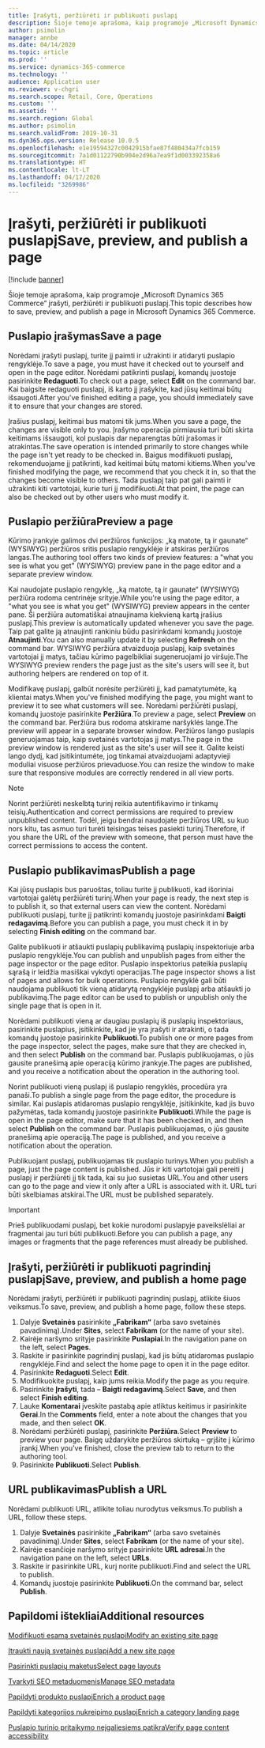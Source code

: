 ```yaml
---
title: Įrašyti, peržiūrėti ir publikuoti puslapį
description: Šioje temoje aprašoma, kaip programoje „Microsoft Dynamics 365 Commerce“ įrašyti, peržiūrėti ir publikuoti puslapį.
author: psimolin
manager: annbe
ms.date: 04/14/2020
ms.topic: article
ms.prod: ''
ms.service: dynamics-365-commerce
ms.technology: ''
audience: Application user
ms.reviewer: v-chgri
ms.search.scope: Retail, Core, Operations
ms.custom: ''
ms.assetid: ''
ms.search.region: Global
ms.author: psimolin
ms.search.validFrom: 2019-10-31
ms.dyn365.ops.version: Release 10.0.5
ms.openlocfilehash: e1e19594327c0042915bfae87f480434a7fcb159
ms.sourcegitcommit: 7a1d01122790b904e2d96a7ea9f1d003392358a6
ms.translationtype: HT
ms.contentlocale: lt-LT
ms.lasthandoff: 04/17/2020
ms.locfileid: "3269986"
---
```

# <a name="save-preview-and-publish-a-page"></a><span data-ttu-id="adf9f-103">Įrašyti, peržiūrėti ir publikuoti puslapį</span><span class="sxs-lookup"><span data-stu-id="adf9f-103">Save, preview, and publish a page</span></span>

[!include [banner](includes/banner.md)]

<span data-ttu-id="adf9f-104">Šioje temoje aprašoma, kaip programoje „Microsoft Dynamics 365 Commerce“ įrašyti, peržiūrėti ir publikuoti puslapį.</span><span class="sxs-lookup"><span data-stu-id="adf9f-104">This topic describes how to save, preview, and publish a page in Microsoft Dynamics 365 Commerce.</span></span>

## <a name="save-a-page"></a><span data-ttu-id="adf9f-105">Puslapio įrašymas</span><span class="sxs-lookup"><span data-stu-id="adf9f-105">Save a page</span></span>

<span data-ttu-id="adf9f-106">Norėdami įrašyti puslapį, turite jį paimti ir užrakinti ir atidaryti puslapio rengyklėje.</span><span class="sxs-lookup"><span data-stu-id="adf9f-106">To save a page, you must have it checked out to yourself and open in the page editor.</span></span> <span data-ttu-id="adf9f-107">Norėdami patikrinti puslapį, komandų juostoje pasirinkite **Redaguoti**.</span><span class="sxs-lookup"><span data-stu-id="adf9f-107">To check out a page, select **Edit** on the command bar.</span></span> <span data-ttu-id="adf9f-108">Kai baigsite redaguoti puslapį, iš karto jį įrašykite, kad jūsų keitimai būtų išsaugoti.</span><span class="sxs-lookup"><span data-stu-id="adf9f-108">After you've finished editing a page, you should immediately save it to ensure that your changes are stored.</span></span>

<span data-ttu-id="adf9f-109">Įrašius puslapį, keitimai bus matomi tik jums.</span><span class="sxs-lookup"><span data-stu-id="adf9f-109">When you save a page, the changes are visible only to you.</span></span> <span data-ttu-id="adf9f-110">Įrašymo operacija pirmiausia turi būti skirta keitimams išsaugoti, kol puslapis dar neparengtas būti įrašomas ir atrakintas.</span><span class="sxs-lookup"><span data-stu-id="adf9f-110">The save operation is intended primarily to store changes while the page isn't yet ready to be checked in.</span></span> <span data-ttu-id="adf9f-111">Baigus modifikuoti puslapį, rekomenduojame jį patikrinti, kad keitimai būtų matomi kitiems.</span><span class="sxs-lookup"><span data-stu-id="adf9f-111">When you've finished modifying the page, we recommend that you check it in, so that the changes become visible to others.</span></span> <span data-ttu-id="adf9f-112">Tada puslapį taip pat gali paimti ir užrakinti kiti vartotojai, kurie turi jį modifikuoti.</span><span class="sxs-lookup"><span data-stu-id="adf9f-112">At that point, the page can also be checked out by other users who must modify it.</span></span>

## <a name="preview-a-page"></a><span data-ttu-id="adf9f-113">Puslapio peržiūra</span><span class="sxs-lookup"><span data-stu-id="adf9f-113">Preview a page</span></span>

<span data-ttu-id="adf9f-114">Kūrimo įrankyje galimos dvi peržiūros funkcijos: „ką matote, tą ir gaunate“ (WYSIWYG) peržiūros sritis puslapio rengyklėje ir atskiras peržiūros langas.</span><span class="sxs-lookup"><span data-stu-id="adf9f-114">The authoring tool offers two kinds of preview features: a "what you see is what you get" (WYSIWYG) preview pane in the page editor and a separate preview window.</span></span>

<span data-ttu-id="adf9f-115">Kai naudojate puslapio rengyklę, „ką matote, tą ir gaunate“ (WYSIWYG) peržiūra rodoma centrinėje srityje.</span><span class="sxs-lookup"><span data-stu-id="adf9f-115">While you're using the page editor, a "what you see is what you get" (WYSIWYG) preview appears in the center pane.</span></span> <span data-ttu-id="adf9f-116">Ši peržiūra automatiškai atnaujinama kiekvieną kartą įrašius puslapį.</span><span class="sxs-lookup"><span data-stu-id="adf9f-116">This preview is automatically updated whenever you save the page.</span></span> <span data-ttu-id="adf9f-117">Taip pat galite ją atnaujinti rankiniu būdu pasirinkdami komandų juostoje **Atnaujinti**.</span><span class="sxs-lookup"><span data-stu-id="adf9f-117">You can also manually update it by selecting **Refresh** on the command bar.</span></span> <span data-ttu-id="adf9f-118">WYSIWYG peržiūra atvaizduoja puslapį, kaip svetainės vartotojai jį matys, tačiau kūrimo pagelbikliai sugeneruojami jo viršuje.</span><span class="sxs-lookup"><span data-stu-id="adf9f-118">The WYSIWYG preview renders the page just as the site's users will see it, but authoring helpers are rendered on top of it.</span></span>

<span data-ttu-id="adf9f-119">Modifikavę puslapį, galbūt norėsite peržiūrėti jį, kad pamatytumėte, ką klientai matys.</span><span class="sxs-lookup"><span data-stu-id="adf9f-119">When you've finished modifying the page, you might want to preview it to see what customers will see.</span></span> <span data-ttu-id="adf9f-120">Norėdami peržiūrėti puslapį, komandų juostoje pasirinkite **Peržiūra**.</span><span class="sxs-lookup"><span data-stu-id="adf9f-120">To preview a page, select **Preview** on the command bar.</span></span> <span data-ttu-id="adf9f-121">Peržiūra bus rodoma atskirame naršyklės lange.</span><span class="sxs-lookup"><span data-stu-id="adf9f-121">The preview will appear in a separate browser window.</span></span> <span data-ttu-id="adf9f-122">Peržiūros lango puslapis generuojamas taip, kaip svetainės vartotojas jį matys.</span><span class="sxs-lookup"><span data-stu-id="adf9f-122">The page in the preview window is rendered just as the site's user will see it.</span></span> <span data-ttu-id="adf9f-123">Galite keisti lango dydį, kad įsitikintumėte, jog tinkamai atvaizduojami adaptyvieji moduliai visuose peržiūros prievaduose.</span><span class="sxs-lookup"><span data-stu-id="adf9f-123">You can resize the window to make sure that responsive modules are correctly rendered in all view ports.</span></span>

> [!NOTE]
> <span data-ttu-id="adf9f-124">Norint peržiūrėti neskelbtą turinį reikia autentifikavimo ir tinkamų teisių.</span><span class="sxs-lookup"><span data-stu-id="adf9f-124">Authentication and correct permissions are required to preview unpublished content.</span></span> <span data-ttu-id="adf9f-125">Todėl, jeigu bendrai naudojate peržiūros URL su kuo nors kitu, tas asmuo turi turėti teisingas teises pasiekti turinį.</span><span class="sxs-lookup"><span data-stu-id="adf9f-125">Therefore, if you share the URL of the preview with someone, that person must have the correct permissions to access the content.</span></span>

## <a name="publish-a-page"></a><span data-ttu-id="adf9f-126">Puslapio publikavimas</span><span class="sxs-lookup"><span data-stu-id="adf9f-126">Publish a page</span></span>

<span data-ttu-id="adf9f-127">Kai jūsų puslapis bus paruoštas, toliau turite jį publikuoti, kad išoriniai vartotojai galėtų peržiūrėti turinį.</span><span class="sxs-lookup"><span data-stu-id="adf9f-127">When your page is ready, the next step is to publish it, so that external users can view the content.</span></span> <span data-ttu-id="adf9f-128">Norėdami publikuoti puslapį, turite jį patikrinti komandų juostoje pasirinkdami **Baigti redagavimą**.</span><span class="sxs-lookup"><span data-stu-id="adf9f-128">Before you can publish a page, you must check it in by selecting **Finish editing** on the command bar.</span></span>

<span data-ttu-id="adf9f-129">Galite publikuoti ir atšaukti puslapių publikavimą puslapių inspektoriuje arba puslapio rengyklėje.</span><span class="sxs-lookup"><span data-stu-id="adf9f-129">You can publish and unpublish pages from either the page inspector or the page editor.</span></span> <span data-ttu-id="adf9f-130">Puslapio inspektorius pateikia puslapių sąrašą ir leidžia masiškai vykdyti operacijas.</span><span class="sxs-lookup"><span data-stu-id="adf9f-130">The page inspector shows a list of pages and allows for bulk operations.</span></span> <span data-ttu-id="adf9f-131">Puslapio rengyklė gali būti naudojama publikuoti tik vieną atidarytą rengyklėje puslapį arba atšaukti jo publikavimą.</span><span class="sxs-lookup"><span data-stu-id="adf9f-131">The page editor can be used to publish or unpublish only the single page that is open in it.</span></span>

<span data-ttu-id="adf9f-132">Norėdami publikuoti vieną ar daugiau puslapių iš puslapių inspektoriaus, pasirinkite puslapius, įsitikinkite, kad jie yra įrašyti ir atrakinti, o tada komandų juostoje pasirinkite **Publikuoti**.</span><span class="sxs-lookup"><span data-stu-id="adf9f-132">To publish one or more pages from the page inspector, select the pages, make sure that they are checked in, and then select **Publish** on the command bar.</span></span> <span data-ttu-id="adf9f-133">Puslapis publikuojamas, o jūs gausite pranešimą apie operaciją kūrimo įrankyje.</span><span class="sxs-lookup"><span data-stu-id="adf9f-133">The pages are published, and you receive a notification about the operation in the authoring tool.</span></span>

<span data-ttu-id="adf9f-134">Norint publikuoti vieną puslapį iš puslapio rengyklės, procedūra yra panaši.</span><span class="sxs-lookup"><span data-stu-id="adf9f-134">To publish a single page from the page editor, the procedure is similar.</span></span> <span data-ttu-id="adf9f-135">Kai puslapis atidaromas puslapio rengyklėje, įsitikinkite, kad jis buvo pažymėtas, tada komandų juostoje pasirinkite **Publikuoti**.</span><span class="sxs-lookup"><span data-stu-id="adf9f-135">While the page is open in the page editor, make sure that it has been checked in, and then select **Publish** on the command bar.</span></span> <span data-ttu-id="adf9f-136">Puslapis publikuojamas, o jūs gausite pranešimą apie operaciją.</span><span class="sxs-lookup"><span data-stu-id="adf9f-136">The page is published, and you receive a notification about the operation.</span></span>

<span data-ttu-id="adf9f-137">Publikuojant puslapį, publikuojamas tik puslapio turinys.</span><span class="sxs-lookup"><span data-stu-id="adf9f-137">When you publish a page, just the page content is published.</span></span> <span data-ttu-id="adf9f-138">Jūs ir kiti vartotojai gali pereiti į puslapį ir peržiūrėti jį tik tada, kai su juo susietas URL.</span><span class="sxs-lookup"><span data-stu-id="adf9f-138">You and other users can go to the page and view it only after a URL is associated with it.</span></span> <span data-ttu-id="adf9f-139">URL turi būti skelbiamas atskirai.</span><span class="sxs-lookup"><span data-stu-id="adf9f-139">The URL must be published separately.</span></span>

> [!IMPORTANT]
> <span data-ttu-id="adf9f-140">Prieš publikuodami puslapį, bet kokie nurodomi puslapyje paveikslėliai ar fragmentai jau turi būti publikuoti.</span><span class="sxs-lookup"><span data-stu-id="adf9f-140">Before you can publish a page, any images or fragments that the page references must already be published.</span></span>

## <a name="save-preview-and-publish-a-home-page"></a><span data-ttu-id="adf9f-141">Įrašyti, peržiūrėti ir publikuoti pagrindinį puslapį</span><span class="sxs-lookup"><span data-stu-id="adf9f-141">Save, preview, and publish a home page</span></span>

<span data-ttu-id="adf9f-142">Norėdami įrašyti, peržiūrėti ir publikuoti pagrindinį puslapį, atlikite šiuos veiksmus.</span><span class="sxs-lookup"><span data-stu-id="adf9f-142">To save, preview, and publish a home page, follow these steps.</span></span>

1. <span data-ttu-id="adf9f-143">Dalyje **Svetainės** pasirinkite **„Fabrikam“** (arba savo svetainės pavadinimą).</span><span class="sxs-lookup"><span data-stu-id="adf9f-143">Under **Sites**, select **Fabrikam** (or the name of your site).</span></span>
1. <span data-ttu-id="adf9f-144">Kairėje naršymo srityje pasirinkite **Puslapiai**.</span><span class="sxs-lookup"><span data-stu-id="adf9f-144">In the navigation pane on the left, select **Pages**.</span></span>
1. <span data-ttu-id="adf9f-145">Raskite ir pasirinkite pagrindinį puslapį, kad jis būtų atidaromas puslapio rengyklėje.</span><span class="sxs-lookup"><span data-stu-id="adf9f-145">Find and select the home page to open it in the page editor.</span></span>
1. <span data-ttu-id="adf9f-146">Pasirinkite **Redaguoti**.</span><span class="sxs-lookup"><span data-stu-id="adf9f-146">Select **Edit**.</span></span>
1. <span data-ttu-id="adf9f-147">Modifikuokite puslapį, kaip jums reikia.</span><span class="sxs-lookup"><span data-stu-id="adf9f-147">Modify the page as you require.</span></span>
1. <span data-ttu-id="adf9f-148">Pasirinkite **Įrašyti**, tada – **Baigti redagavimą**.</span><span class="sxs-lookup"><span data-stu-id="adf9f-148">Select **Save**, and then select **Finish editing**.</span></span>
1. <span data-ttu-id="adf9f-149">Lauke **Komentarai** įveskite pastabą apie atliktus keitimus ir pasirinkite **Gerai**.</span><span class="sxs-lookup"><span data-stu-id="adf9f-149">In the **Comments** field, enter a note about the changes that you made, and then select **OK**.</span></span>
1. <span data-ttu-id="adf9f-150">Norėdami peržiūrėti puslapį, pasirinkite **Peržiūra**.</span><span class="sxs-lookup"><span data-stu-id="adf9f-150">Select **Preview** to preview your page.</span></span> <span data-ttu-id="adf9f-151">Baigę uždarykite peržiūros skirtuką – grįšite į kūrimo įrankį.</span><span class="sxs-lookup"><span data-stu-id="adf9f-151">When you've finished, close the preview tab to return to the authoring tool.</span></span>
1. <span data-ttu-id="adf9f-152">Pasirinkite **Publikuoti**.</span><span class="sxs-lookup"><span data-stu-id="adf9f-152">Select **Publish**.</span></span>

## <a name="publish-a-url"></a><span data-ttu-id="adf9f-153">URL publikavimas</span><span class="sxs-lookup"><span data-stu-id="adf9f-153">Publish a URL</span></span>

<span data-ttu-id="adf9f-154">Norėdami publikuoti URL, atlikite toliau nurodytus veiksmus.</span><span class="sxs-lookup"><span data-stu-id="adf9f-154">To publish a URL, follow these steps.</span></span>

1. <span data-ttu-id="adf9f-155">Dalyje **Svetainės** pasirinkite **„Fabrikam“** (arba savo svetainės pavadinimą).</span><span class="sxs-lookup"><span data-stu-id="adf9f-155">Under **Sites**, select **Fabrikam** (or the name of your site).</span></span>
1. <span data-ttu-id="adf9f-156">Kairėje esančioje naršymo srityje pasirinkite **URL adresai**.</span><span class="sxs-lookup"><span data-stu-id="adf9f-156">In the navigation pane on the left, select **URLs**.</span></span>
1. <span data-ttu-id="adf9f-157">Raskite ir pasirinkite URL, kurį norite publikuoti.</span><span class="sxs-lookup"><span data-stu-id="adf9f-157">Find and select the URL to publish.</span></span>
1. <span data-ttu-id="adf9f-158">Komandų juostoje pasirinkite **Publikuoti**.</span><span class="sxs-lookup"><span data-stu-id="adf9f-158">On the command bar, select **Publish**.</span></span>

## <a name="additional-resources"></a><span data-ttu-id="adf9f-159">Papildomi ištekliai</span><span class="sxs-lookup"><span data-stu-id="adf9f-159">Additional resources</span></span>

[<span data-ttu-id="adf9f-160">Modifikuoti esamą svetainės puslapį</span><span class="sxs-lookup"><span data-stu-id="adf9f-160">Modify an existing site page</span></span>](modify-existing-page.md)

[<span data-ttu-id="adf9f-161">Įtraukti naują svetainės puslapį</span><span class="sxs-lookup"><span data-stu-id="adf9f-161">Add a new site page</span></span>](add-new-page.md)

[<span data-ttu-id="adf9f-162">Pasirinkti puslapių maketus</span><span class="sxs-lookup"><span data-stu-id="adf9f-162">Select page layouts</span></span>](select-page-layouts.md)

[<span data-ttu-id="adf9f-163">Tvarkyti SEO metaduomenis</span><span class="sxs-lookup"><span data-stu-id="adf9f-163">Manage SEO metadata</span></span>](manage-seo-metadata.md)

[<span data-ttu-id="adf9f-164">Papildyti produkto puslapį</span><span class="sxs-lookup"><span data-stu-id="adf9f-164">Enrich a product page</span></span>](enrich-product-page.md)

[<span data-ttu-id="adf9f-165">Papildyti kategorijos nukreipimo puslapį</span><span class="sxs-lookup"><span data-stu-id="adf9f-165">Enrich a category landing page</span></span>](enrich-category-page.md)

[<span data-ttu-id="adf9f-166">Puslapio turinio pritaikymo neįgaliesiems patikra</span><span class="sxs-lookup"><span data-stu-id="adf9f-166">Verify page content accessibility</span></span>](verify-accessibility.md)
